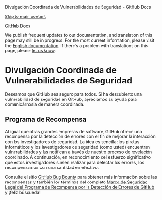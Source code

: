Divulgación Coordinada de Vulnerabilidades de Seguridad - GitHub Docs

[Skip to main content](#main-content)

[](/es)[GitHub Docs](/es)

We publish frequent updates to our documentation, and translation of this page may still be in progress. For the most current information, please visit the [English documentation](/en). If there's a problem with translations on this page, please [let us know](https://github.com/contact?form[subject]=translation%20issue%20on%20docs.github.com&form[comments]=).

Divulgación Coordinada de Vulnerabilidades de Seguridad
==========

Deseamos que GitHub sea seguro para todos. Si ha descubierto una vulnerabilidad de seguridad en GitHub, apreciamos su ayuda para comunicárnosla de manera coordinada.

[](#programa-de-recompensa)[]()Programa de Recompensa
----------

Al igual que otras grandes empresas de software, GitHub ofrece una recompensa por la detección de errores con el fin de mejorar la interacción con los investigadores de seguridad. La idea es sencilla: los piratas informáticos y los investigadores de seguridad (como usted) encuentran vulnerabilidades y las notifican a través de nuestro proceso de revelación coordinado. A continuación, en reconocimiento del esfuerzo significativo que estos investigadores suelen realizar para detectar los errores, los recompensamos con una cantidad en efectivo.

Consulte el sitio [GitHub Bug Bounty](https://bounty.github.com) para obtener más información sobre las recompensas y también los términos del completo [Marco de Seguridad Legal del Programa de Recompensa por la Detección de Errores de GitHub](/es/articles/github-bug-bounty-program-legal-safe-harbor) y ¡feliz búsqueda!
